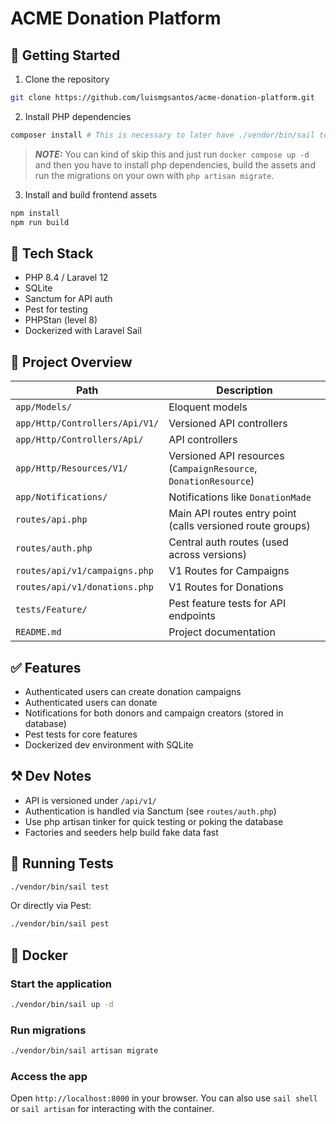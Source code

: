 # ACME Donation Platform
## 🚀 Getting Started
1. Clone the repository
```bash
git clone https://github.com/luismgsantos/acme-donation-platform.git
```
2. Install PHP dependencies
```bash
composer install # This is necessary to later have ./vendor/bin/sail to run `./vendor/bin/sail up -d`
```
> **_NOTE:_** You can kind of skip this and just run `docker compose up -d` and then you have to install php dependencies, build the assets and run the migrations on your own with `php artisan migrate`.

3. Install and build frontend assets
```bash
npm install
npm run build
```

## 🧱 Tech Stack
  * PHP 8.4 / Laravel 12
  * SQLite
  * Sanctum for API auth
  * Pest for testing
  * PHPStan (level 8)
  * Dockerized with Laravel Sail

## 📁 Project Overview
| Path                           | Description                                                      |
| ------------------------------ | ---------------------------------------------------------------- |
| `app/Models/`                  | Eloquent models        |
| `app/Http/Controllers/Api/V1/` | Versioned API controllers                                        |
| `app/Http/Controllers/Api/`    | API controllers                                                  |
| `app/Http/Resources/V1/`       | Versioned API resources (`CampaignResource`, `DonationResource`) |
| `app/Notifications/`           | Notifications like `DonationMade`                                |
| `routes/api.php`               | Main API routes entry point (calls versioned route groups)       |
| `routes/auth.php`              | Central auth routes (used across versions)                       |
| `routes/api/v1/campaigns.php`  | V1 Routes for Campaigns                                          |
| `routes/api/v1/donations.php`  | V1 Routes for Donations                                          |
| `tests/Feature/`               | Pest feature tests for API endpoints                             |
| `README.md`                    | Project documentation                                            |

## ✅ Features
  * Authenticated users can create donation campaigns
  * Authenticated users can donate
  * Notifications for both donors and campaign creators (stored in database)
  * Pest tests for core features
  * Dockerized dev environment with SQLite

## ⚒ Dev Notes
  * API is versioned under `/api/v1/`
  * Authentication is handled via Sanctum (see `routes/auth.php`)
  * Use php artisan tinker for quick testing or poking the database
  * Factories and seeders help build fake data fast

## 🧪 Running Tests
```bash
./vendor/bin/sail test
```
Or directly via Pest:
```bash
./vendor/bin/sail pest
```

## 🐳 Docker
### Start the application
```bash
./vendor/bin/sail up -d
```

### Run migrations
```bash
./vendor/bin/sail artisan migrate
```

### Access the app
Open `http://localhost:8000` in your browser.
You can also use `sail shell` or `sail artisan` for interacting with the container.
